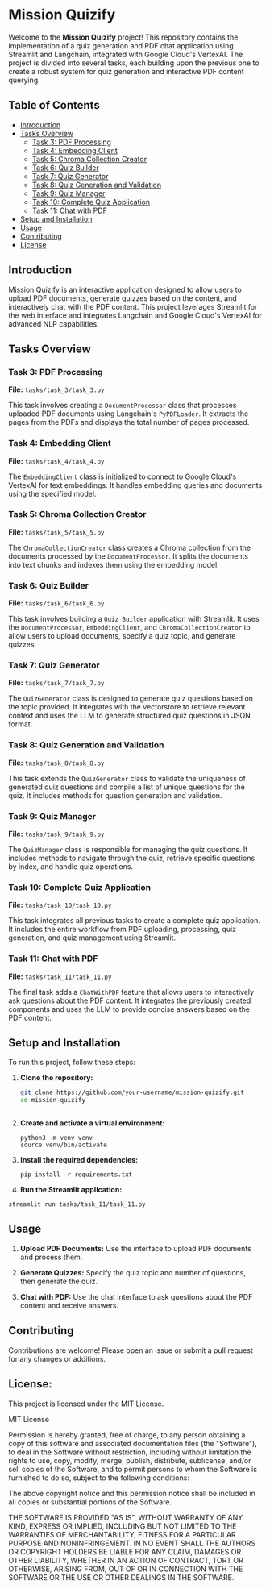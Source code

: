 # Mission Quizify

Welcome to the **Mission Quizify** project! This repository contains the implementation of a quiz generation and PDF chat application using Streamlit and Langchain, integrated with Google Cloud's VertexAI. The project is divided into several tasks, each building upon the previous one to create a robust system for quiz generation and interactive PDF content querying.

## Table of Contents

- [Introduction](#introduction)
- [Tasks Overview](#tasks-overview)
  - [Task 3: PDF Processing](#task-3-pdf-processing)
  - [Task 4: Embedding Client](#task-4-embedding-client)
  - [Task 5: Chroma Collection Creator](#task-5-chroma-collection-creator)
  - [Task 6: Quiz Builder](#task-6-quiz-builder)
  - [Task 7: Quiz Generator](#task-7-quiz-generator)
  - [Task 8: Quiz Generation and Validation](#task-8-quiz-generation-and-validation)
  - [Task 9: Quiz Manager](#task-9-quiz-manager)
  - [Task 10: Complete Quiz Application](#task-10-complete-quiz-application)
  - [Task 11: Chat with PDF](#task-11-chat-with-pdf)
- [Setup and Installation](#setup-and-installation)
- [Usage](#usage)
- [Contributing](#contributing)
- [License](#license)

## Introduction

Mission Quizify is an interactive application designed to allow users to upload PDF documents, generate quizzes based on the content, and interactively chat with the PDF content. This project leverages Streamlit for the web interface and integrates Langchain and Google Cloud's VertexAI for advanced NLP capabilities.

## Tasks Overview

### Task 3: PDF Processing

**File:** `tasks/task_3/task_3.py`

This task involves creating a `DocumentProcessor` class that processes uploaded PDF documents using Langchain's `PyPDFLoader`. It extracts the pages from the PDFs and displays the total number of pages processed.

### Task 4: Embedding Client

**File:** `tasks/task_4/task_4.py`

The `EmbeddingClient` class is initialized to connect to Google Cloud's VertexAI for text embeddings. It handles embedding queries and documents using the specified model.

### Task 5: Chroma Collection Creator

**File:** `tasks/task_5/task_5.py`

The `ChromaCollectionCreator` class creates a Chroma collection from the documents processed by the `DocumentProcessor`. It splits the documents into text chunks and indexes them using the embedding model.

### Task 6: Quiz Builder

**File:** `tasks/task_6/task_6.py`

This task involves building a `Quiz Builder` application with Streamlit. It uses the `DocumentProcessor`, `EmbeddingClient`, and `ChromaCollectionCreator` to allow users to upload documents, specify a quiz topic, and generate quizzes.

### Task 7: Quiz Generator

**File:** `tasks/task_7/task_7.py`

The `QuizGenerator` class is designed to generate quiz questions based on the topic provided. It integrates with the vectorstore to retrieve relevant context and uses the LLM to generate structured quiz questions in JSON format.

### Task 8: Quiz Generation and Validation

**File:** `tasks/task_8/task_8.py`

This task extends the `QuizGenerator` class to validate the uniqueness of generated quiz questions and compile a list of unique questions for the quiz. It includes methods for question generation and validation.

### Task 9: Quiz Manager

**File:** `tasks/task_9/task_9.py`

The `QuizManager` class is responsible for managing the quiz questions. It includes methods to navigate through the quiz, retrieve specific questions by index, and handle quiz operations.

### Task 10: Complete Quiz Application

**File:** `tasks/task_10/task_10.py`

This task integrates all previous tasks to create a complete quiz application. It includes the entire workflow from PDF uploading, processing, quiz generation, and quiz management using Streamlit.

### Task 11: Chat with PDF

**File:** `tasks/task_11/task_11.py`

The final task adds a `ChatWithPDF` feature that allows users to interactively ask questions about the PDF content. It integrates the previously created components and uses the LLM to provide concise answers based on the PDF content.

## Setup and Installation

To run this project, follow these steps:

1. **Clone the repository:**

   ```sh
   git clone https://github.com/your-username/mission-quizify.git
   cd mission-quizify
  
2. **Create and activate a virtual environment:**
   ```
   python3 -m venv venv
   source venv/bin/activate

3. **Install the required dependencies:**

   ```
   pip install -r requirements.txt

4. **Run the Streamlit application:**

  ```
streamlit run tasks/task_11/task_11.py
```

## Usage

1. **Upload PDF Documents:**
   Use the interface to upload PDF documents and process them.

2. **Generate Quizzes:**
   Specify the quiz topic and number of questions, then generate the quiz.

3. **Chat with PDF:**
   Use the chat interface to ask questions about the PDF content and receive answers.

## Contributing

Contributions are welcome! Please open an issue or submit a pull request for any changes or additions.

## License:

This project is licensed under the MIT License.

MIT License

Permission is hereby granted, free of charge, to any person obtaining a copy of this software and associated documentation files (the "Software"), to deal in the Software without restriction, including without limitation the rights to use, copy, modify, merge, publish, distribute, sublicense, and/or sell copies of the Software, and to permit persons to whom the Software is furnished to do so, subject to the following conditions:

The above copyright notice and this permission notice shall be included in all copies or substantial portions of the Software.

THE SOFTWARE IS PROVIDED "AS IS", WITHOUT WARRANTY OF ANY KIND, EXPRESS OR IMPLIED, INCLUDING BUT NOT LIMITED TO THE WARRANTIES OF MERCHANTABILITY, FITNESS FOR A PARTICULAR PURPOSE AND NONINFRINGEMENT. IN NO EVENT SHALL THE AUTHORS OR COPYRIGHT HOLDERS BE LIABLE FOR ANY CLAIM, DAMAGES OR OTHER LIABILITY, WHETHER IN AN ACTION OF CONTRACT, TORT OR OTHERWISE, ARISING FROM, OUT OF OR IN CONNECTION WITH THE SOFTWARE OR THE USE OR OTHER DEALINGS IN THE SOFTWARE.





   

